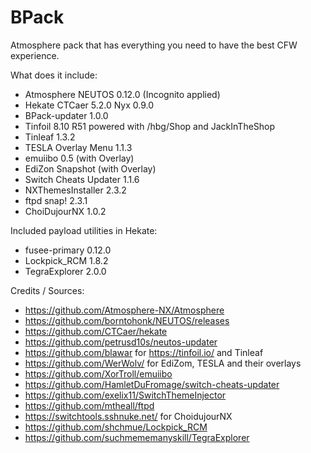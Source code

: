 # BPack

Atmosphere pack that has everything you need to have the best CFW experience.

What does it include:

* Atmosphere NEUTOS 0.12.0 (Incognito applied)
* Hekate CTCaer 5.2.0 Nyx 0.9.0
* BPack-updater 1.0.0
* Tinfoil 8.10 R51 powered with /hbg/Shop and JackInTheShop
* Tinleaf 1.3.2
* TESLA Overlay Menu 1.1.3
* emuiibo 0.5 (with Overlay)
* EdiZon Snapshot (with Overlay)
* Switch Cheats Updater 1.1.6
* NXThemesInstaller 2.3.2
* ftpd snap! 2.3.1
* ChoiDujourNX 1.0.2

Included payload utilities in Hekate:

* fusee-primary 0.12.0
* Lockpick_RCM 1.8.2
* TegraExplorer 2.0.0

Credits / Sources:
* https://github.com/Atmosphere-NX/Atmosphere
* https://github.com/borntohonk/NEUTOS/releases
* https://github.com/CTCaer/hekate
* https://github.com/petrusd10s/neutos-updater
* https://github.com/blawar for https://tinfoil.io/ and Tinleaf
* https://github.com/WerWolv/ for EdiZom, TESLA and their overlays
* https://github.com/XorTroll/emuiibo
* https://github.com/HamletDuFromage/switch-cheats-updater
* https://github.com/exelix11/SwitchThemeInjector
* https://github.com/mtheall/ftpd
* https://switchtools.sshnuke.net/ for ChoidujourNX
* https://github.com/shchmue/Lockpick_RCM
* https://github.com/suchmememanyskill/TegraExplorer
